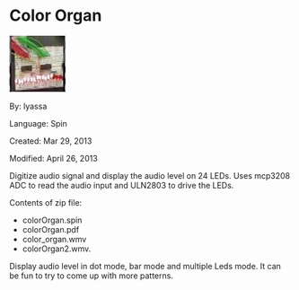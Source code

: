 # Color Organ

![thumbnail.jpg](thumbnail.jpg)

By: lyassa

Language: Spin

Created: Mar 29, 2013

Modified: April 26, 2013

Digitize audio signal and display the audio level on 24 LEDs. Uses mcp3208 ADC to read the audio input and ULN2803 to drive the LEDs.

Contents of zip file:

*   colorOrgan.spin
*   colorOrgan.pdf
*   color\_organ.wmv
*   colorOrgan2.wmv. 

Display audio level in dot mode, bar mode and multiple Leds mode. It can be fun to try to come up with more patterns.
